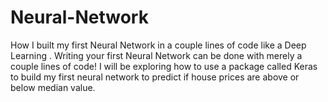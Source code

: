# Neural-Network
How I built my  first Neural Network in a couple lines of code like a Deep Learning . Writing your first Neural Network can be done with merely a couple lines of code! I  will be exploring how to use a package called Keras to build my first neural network to predict if house prices are above or below median value.
